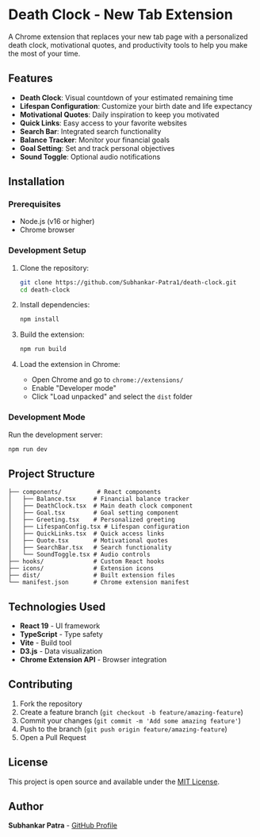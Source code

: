 # Death Clock - New Tab Extension

A Chrome extension that replaces your new tab page with a personalized death clock, motivational quotes, and productivity tools to help you make the most of your time.

## Features

- **Death Clock**: Visual countdown of your estimated remaining time
- **Lifespan Configuration**: Customize your birth date and life expectancy
- **Motivational Quotes**: Daily inspiration to keep you motivated
- **Quick Links**: Easy access to your favorite websites
- **Search Bar**: Integrated search functionality
- **Balance Tracker**: Monitor your financial goals
- **Goal Setting**: Set and track personal objectives
- **Sound Toggle**: Optional audio notifications

## Installation

### Prerequisites
- Node.js (v16 or higher)
- Chrome browser

### Development Setup

1. Clone the repository:
   ```bash
   git clone https://github.com/Subhankar-Patra1/death-clock.git
   cd death-clock
   ```

2. Install dependencies:
   ```bash
   npm install
   ```

3. Build the extension:
   ```bash
   npm run build
   ```

4. Load the extension in Chrome:
   - Open Chrome and go to `chrome://extensions/`
   - Enable "Developer mode"
   - Click "Load unpacked" and select the `dist` folder

### Development Mode

Run the development server:
```bash
npm run dev
```

## Project Structure

```
├── components/          # React components
│   ├── Balance.tsx     # Financial balance tracker
│   ├── DeathClock.tsx  # Main death clock component
│   ├── Goal.tsx        # Goal setting component
│   ├── Greeting.tsx    # Personalized greeting
│   ├── LifespanConfig.tsx # Lifespan configuration
│   ├── QuickLinks.tsx  # Quick access links
│   ├── Quote.tsx       # Motivational quotes
│   ├── SearchBar.tsx   # Search functionality
│   └── SoundToggle.tsx # Audio controls
├── hooks/              # Custom React hooks
├── icons/              # Extension icons
├── dist/               # Built extension files
└── manifest.json       # Chrome extension manifest
```

## Technologies Used

- **React 19** - UI framework
- **TypeScript** - Type safety
- **Vite** - Build tool
- **D3.js** - Data visualization
- **Chrome Extension API** - Browser integration

## Contributing

1. Fork the repository
2. Create a feature branch (`git checkout -b feature/amazing-feature`)
3. Commit your changes (`git commit -m 'Add some amazing feature'`)
4. Push to the branch (`git push origin feature/amazing-feature`)
5. Open a Pull Request

## License

This project is open source and available under the [MIT License](LICENSE).

## Author

**Subhankar Patra** - [GitHub Profile](https://github.com/Subhankar-Patra1)
